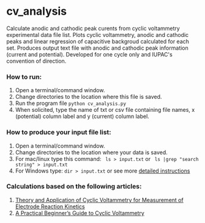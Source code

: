 # cv_analysis

Calculate anodic and cathodic peak curents from cyclic voltammetry experimental data file list. 
Plots cyclic voltammetry, anodic and cathodic peaks and linear regression of capacitive backgroud calculated for each set. Produces output text file with anodic and cathodic peak information (current and potential). Developed for one cycle only and IUPAC's convention of direction. 

### How to run: 
1) Open a terminal/command window.
2) Change directories to the location where this file is saved.
3) Run the program file
```python cv_analysis.py```
4) When solicited, type the name of txt or csv file containing file names, x (potential) column label and y (current) column label.

### How to produce your input file list:
1) Open a terminal/command window.
2) Change directories to the location where your data is saved.
3) For mac/linux type this command: ``` ls > input.txt``` or
``` ls |grep "search string" > input.txt```
4) For Windows type:
```dir > input.txt``` or see more [detailed instructions](https://support.microsoft.com/en-us/help/196158/how-to-create-a-text-file-list-of-the-contents-of-a-folder) 

 ### Calculations based on the following articles: 
 1. [Theory and Application of Cyclic Voltammetry for Measurement of Electrode Reaction Kinetics](https://pubs.acs.org/doi/10.1021/ac60230a016)
 2. [A Practical Beginner’s Guide to Cyclic Voltammetry](https://pubs.acs.org/doi/10.1021/acs.jchemed.7b00361)

